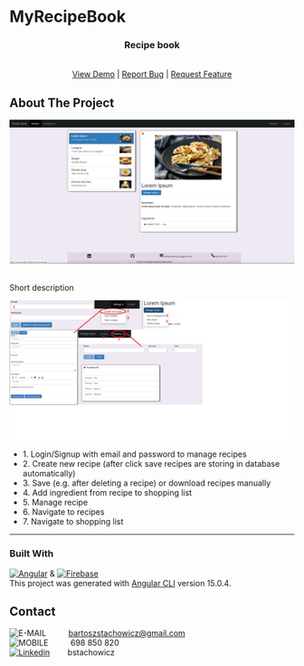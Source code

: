 # MyRecipeBook

<div align="center">

<h3 align="center">Recipe book</h3>

  <p align="center">
    <br />
    <a href="https://recipe-project-database-5cfc2.web.app">View Demo</a>
    |
    <a href="https://github.com/BartekStachowicz/my-recipe-book/issues">Report Bug</a>
    |
    <a href="https://github.com/BartekStachowicz/my-recipe-book/pulls">Request Feature</a>
  </p>
</div>

<!-- ABOUT THE PROJECT -->

## About The Project

![RECIPE_BOOK_PREVIEW][preview-app]
<br/>
<br/>

<p>Short description</p>

![RECIPE_BOOK_PREVIEW_DESC][preview-desc]

<p>
 <ul>
  <li>1. Login/Signup with email and password to manage recipes</li>
  <li>2. Create new recipe (after click save recipes are storing in database automatically)</li>
  <li>3. Save (e.g. after deleting a recipe) or download recipes manually</li>
  <li>4. Add ingredient from recipe to shopping list</li>
  <li>5. Manage recipe</li>
  <li>6. Navigate to recipes</li>
  <li>7. Navigate to shopping list</li>
</ul> 
</p>

<hr>

### Built With

[![Angular][angular]][angular-url] & [![Firebase][firebase]][firebase-url] <br/>
This project was generated with [Angular CLI](https://github.com/angular/angular-cli) version 15.0.4.

## Contact

![E-MAIL][gmail-addres]&nbsp;&nbsp;&nbsp;&nbsp;&nbsp;&nbsp;&nbsp;&nbsp;&nbsp;&nbsp;bartoszstachowicz@gmail.com <br/>
![MOBILE][phone-number]&nbsp;&nbsp;&nbsp;&nbsp;&nbsp;&nbsp;&nbsp;&nbsp;&nbsp;&nbsp;698 850 820 <br/>
[![Linkedin][linkedin]][linkedin-url]&nbsp;&nbsp;&nbsp;&nbsp;&nbsp;&nbsp;&nbsp;&nbsp;bstachowicz <br/>

<!-- URL's -->

[firebase]: https://img.shields.io/badge/FIREBASE-2C384A?style=for-the-badge&logo=Firebase&logoColor=FFCB2B
[firebase-url]: https://firebase.com
[angular-url]: https://angular.io/
[angular]: https://img.shields.io/badge/Angular-FF0000?style=for-the-badge&logo=Angular
[preview-app]: src/assets/recipe-book-screen.png
[preview-desc]: src/assets/recipe-book-desc.png
[github-issue]: https://img.shields.io/github/issues/BartekStachowicz/my-recipe-book?color=%235FBFF9&style=flat-square
[linkedin]: https://img.shields.io/badge/Linkedin-0072b1?style=for-the-badge&logo=LinkedIn
[linkedin-url]: https://linkedin.com/in/bstachowicz
[gmail-addres]: https://img.shields.io/badge/email-whitesmoke?style=for-the-badge&logo=Gmail
[phone-number]: https://img.shields.io/badge/mobile-whitesmoke?style=for-the-badge&logo=Gmail&logoColor=black
